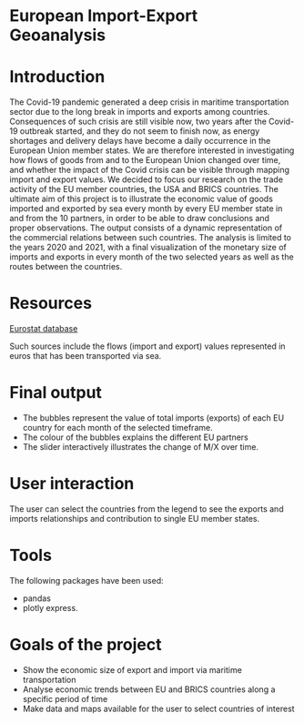 # European Import-Export Geoanalysis

# Introduction
The Covid-19 pandemic generated a deep crisis in maritime transportation sector due to the long break in imports and exports among countries. Consequences of such crisis are still visible now, two years after the Covid-19 outbreak started, and they do not seem to finish now, as energy shortages and delivery delays have become a daily occurrence in the European Union member states. 
We are therefore interested in investigating how flows of goods from and to the European Union changed over time, and whether the impact of the Covid crisis can be visible through mapping import and export values. We decided to focus our research on the trade activity of the EU member countries, the USA and BRICS countries.
The ultimate aim of this project is to illustrate the economic value of goods imported and exported by sea every month by every EU member state in and from the 10 partners, in order to be able to draw conclusions and proper observations. 
The output consists of a dynamic representation of the commercial relations between such countries. The analysis is limited to the years 2020 and 2021, with a final visualization of the monetary size of imports and exports in every month of the two selected years as well as the routes between the countries.

# Resources
[Eurostat database](https://ec.europa.eu/eurostat/web/transport/data/database)

Such sources include the flows (import and export) values represented in euros that has been transported via sea. 

# Final output
 - The bubbles represent the value of total imports (exports) of each EU country for each month of the selected timeframe. 
 - The colour of the bubbles explains the different EU partners 
 - The slider interactively illustrates the change of M/X over time. 

# User interaction
The user can select the countries from the legend to see the exports and imports relationships and contribution to single EU member states.

# Tools
The following packages have been used: 
 - pandas
 - plotly express.

# Goals of the project
 - Show the economic size of export and import via maritime transportation 
 - Analyse economic trends between EU and BRICS countries along a specific period of time
 - Make data and maps available for the user to select countries of interest 

